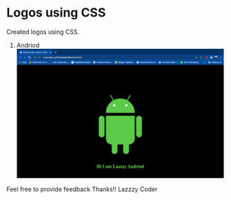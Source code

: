 # Logos using CSS

Created logos using CSS.
1. Andriod
![Images](./andriod.png?raw=true)

Feel free to provide feedback 
Thanks!!
Lazzzy Coder

